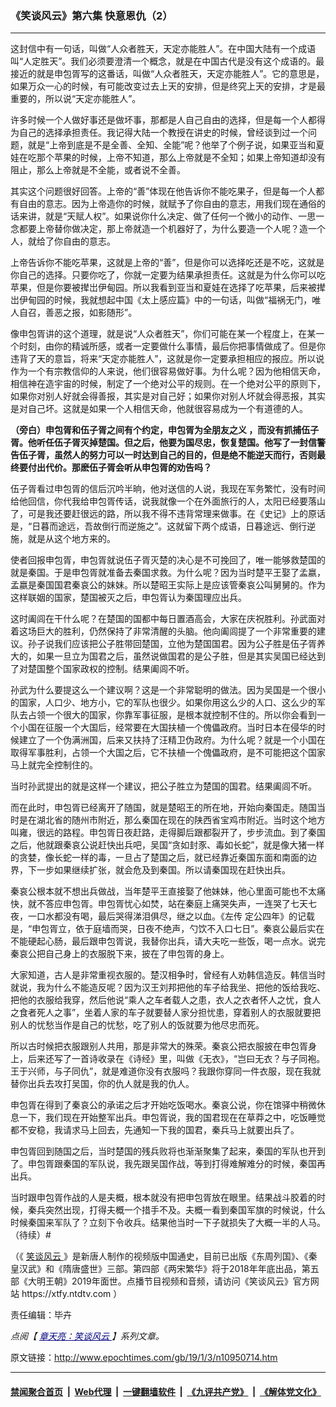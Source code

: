 ### 《笑谈风云》第六集 快意恩仇（2）
------------------------

<p>
 这封信中有一句话，叫做“人众者胜天，天定亦能胜人”。在中国大陆有一个成语叫“人定胜天”。我们必须要澄清一个概念，就是在中国古代是没有这个成语的。最接近的就是申包胥写的这番话，叫做“人众者胜天，天定亦能胜人”。它的意思是，如果万众一心的时候，有可能改变过去上天的安排，但是终究上天的安排，才是最重要的，所以说“天定亦能胜人”。
</p>
<p>
 许多时候一个人做好事还是做坏事，那都是人自己自由的选择，但是每一个人都得为自己的选择承担责任。我记得大陆一个教授在讲史的时候，曾经谈到过一个问题，就是“上帝到底是不是全善、全知、全能”呢？他举了个例子说，如果亚当和夏娃在吃那个苹果的时候，上帝不知道，那么上帝就是不全知；如果上帝知道却没有阻止，那么上帝就是不全能，或者说不全善。
</p>
<p>
 其实这个问题很好回答。上帝的“善”体现在他告诉你不能吃果子，但是每一个人都有自由的意志。因为上帝造你的时候，就赋予了你自由的意志，用我们现在通俗的话来讲，就是“天赋人权”。如果说你什么决定、做了任何一个微小的动作、一思一念都要上帝替你做决定，那上帝就造一个机器好了，为什么要造一个人呢？造一个人，就给了你自由的意志。
</p>
<p>
 上帝告诉你不能吃苹果，这就是上帝的“善”，但是你可以选择吃还是不吃，这就是你自己的选择。只要你吃了，你就一定要为结果承担责任。这就是为什么你可以吃苹果，但是你要被撵岀伊甸园。所以我看到亚当和夏娃在选择了吃苹果，后来被撵岀伊甸园的时候，我就想起中国《太上感应篇》中的一句话，叫做“福祸无门，唯人自召，善恶之报，如影随形”。
</p>
<p>
 像申包胥讲的这个道理，就是说“人众者胜天”，你们可能在某一个程度上，在某一个时刻，由你的精诚所感，或者一定要做什么事情，最后你把事情做成了。但是你违背了天的意旨，将来“天定亦能胜人”，这就是你一定要承担相应的报应。所以说作为一个有宗教信仰的人来说，他们很容易做好事。为什么呢？因为他相信天命，相信神在造宇宙的时候，制定了一个绝对公平的规则。在一个绝对公平的原则下，如果你对别人好就会得善报，其实是对自己好；如果你对别人坏就会得恶报，其实是对自己坏。这就是如果一个人相信天命，他就很容易成为一个有道德的人。
</p>
<p>
 <strong>
  （旁白）申包胥和伍子胥之间有个约定，申包胥为全朋友之义
 </strong>
 <strong>
  ，而没有抓捕伍子胥。他听任伍子胥灭掉楚国。但之后，他要为国尽忠，恢复楚国。他写了一封信警告伍子胥，虽然人的努力可以一时达到自己的目的，但是绝不能逆天而行，否则最终要付出代价。那麽伍子胥会听从申包胥的劝告吗？
 </strong>
</p>
<p>
 伍子胥看过申包胥的信后沉吟半晌，他对送信的人说，我现在军务繁忙，没有时间给他回信，你代我给申包胥传话，说我就像一个在外面旅行的人，太阳已经要落山了，可是我还要赶很远的路，所以我不得不违背常理来做事。在《史记》上的原话是，“日暮而途远，吾故倒行而逆施之”。这就留下两个成语，日暮途远、倒行逆施，就是从这个地方来的。
</p>
<p>
 使者回报申包胥，申包胥就说伍子胥灭楚的决心是不可挽回了，唯一能够救楚国的就是秦国。于是申包胥就准备去秦国求救。为什么呢？因为当时楚平王娶了孟嬴，孟嬴是秦国国君秦哀公的妹妹。所以楚昭王实际上是应该管秦哀公叫舅舅的。作为这样联姻的国家，楚国被灭之后，申包胥认为秦国理应出兵。
</p>
<p>
 这时阖闾在干什么呢？在楚国的国都中每日置酒高会，大家在庆祝胜利。孙武面对着这场巨大的胜利，仍然保持了非常清醒的头脑。他向阖闾提了一个非常重要的建议。孙子说我们应该把公子胜带回楚国，立他为楚国国君。因为公子胜是伍子胥养大的，如果一旦立为国君之后，虽然说做国君的是公子胜，但是其实吴国已经达到了对楚国整个国家政权的控制。结果阖闾不听。
</p>
<p>
 孙武为什么要提这么一个建议啊？这是一个非常聪明的做法。因为吴国是一个很小的国家，人口少、地方小，它的军队也很少。如果你用这么少的人口、这么少的军队去占领一个很大的国家，你靠军事征服，是根本就控制不住的。所以你会看到一个小国在征服一个大国后，经常要在大国扶植一个傀儡政府。当时日本在侵华的时候建立了一个伪满洲国，后来又扶持了汪精卫伪政府。为什么呢？就是一个小国在取得军事胜利，占领一个大国之后，它不扶植一个傀儡政府，是不可能把这个国家马上就完全控制住的。
</p>
<p>
 当时孙武提出的就是这样一个建议，把公子胜立为楚国的国君。结果阖闾不听。
</p>
<p>
 而在此时，申包胥已经离开了随国，就是楚昭王的所在地，开始向秦国走。随国当时是在湖北省的随州市附近，那么秦国在现在的陕西省宝鸡市附近。当时这个地方叫雍，很远的路程。申包胥日夜赶路，走得脚后跟都裂开了，步步流血。到了秦国之后，他就跟秦哀公说赶快出兵吧，吴国“贪如封豕、毒如长蛇”，就是像大猪一样的贪婪，像长蛇一样的毒，一旦占了楚国之后，就已经靠近秦国东面和南面的边界，下一步如果继续扩张，就会危及到秦国。所以请秦国现在赶快出兵。
</p>
<p>
 秦哀公根本就不想出兵做战，当年楚平王直接娶了他妹妹，他心里面可能也不太痛快，就不答应申包胥。申包胥忧心如焚，站在秦庭上痛哭失声，一连哭了七天七夜，一口水都没有喝，最后哭得涕泪俱尽，继之以血。《左传 定公四年》的记载是，“申包胥立，依于庭墙而哭，日夜不绝声，勺饮不入口七日”。秦哀公最后实在不能硬起心肠，最后跟申包胥说，我替你出兵，请大夫吃一些饭，喝一点水。说完秦哀公把自己身上的衣服脱下来，披在了申包胥的身上。
</p>
<p>
 大家知道，古人是非常重视衣服的。楚汉相争时，曾经有人劝韩信造反。韩信当时就说，我为什么不能造反呢？因为汉王刘邦把他的车子给我坐、把他的饭给我吃、把他的衣服给我穿，然后他说“乘人之车者载人之患，衣人之衣者怀人之忧，食人之食者死人之事”，坐着人家的车子就要替人家分担忧患，穿着别人的衣服就要把别人的忧愁当作是自己的忧愁，吃了别人的饭就要为他尽忠而死。
</p>
<p>
 所以古时候把衣服跟别人共用，那是非常大的殊荣。秦哀公把衣服披在申包胥身上，后来还写了一首诗收录在《诗经》里，叫做《无衣》，“岂曰无衣？与子同袍。王于兴师，与子同仇”，就是难道你没有衣服吗？我跟你穿同一件衣服，现在我就替你出兵去攻打吴国，你的仇人就是我的仇人。
</p>
<p>
 申包胥在得到了秦哀公的承诺之后才开始吃饭喝水。秦哀公说，你在馆驿中稍微休息一下，我们现在开始整军出兵。申包胥说，我的国君现在在草莽之中，吃饭睡觉都不安稳，我请求马上回去，先通知一下我的国君，秦兵马上就要出兵了。
</p>
<p>
 申包胥回到随国之后，当时楚国的残兵败将也渐渐聚集了起来，秦国的军队也开到了。申包胥跟秦国的军队说，我先跟吴国作战，等到打得难解难分的时候，秦国再出兵。
</p>
<p>
 当时跟申包胥作战的人是夫概，根本就没有把申包胥放在眼里。结果战斗胶着的时候，秦兵突然出现，打得夫概一个措手不及。夫概一看到秦国军旗的时候说，什么时候秦国来军队了？立刻下令收兵。结果他当时一下子就损失了大概一半的人马。（待续）#
</p>
<p>
 （《
 <a href="http://www.epochtimes.com/gb/tag/%E7%AC%91%E8%B0%88%E9%A3%8E%E4%BA%91.html">
  笑谈风云
 </a>
 》是新唐人制作的视频版中国通史，目前已出版《东周列国》、《秦皇汉武》和《隋唐盛世》三部。第四部《两宋繁华》将于2018年年底出品，第五部《大明王朝》2019年面世。点播节目视频和音频，请访问《笑谈风云》官方网站 https://xtfy.ntdtv.com ）
</p>
<p>
 责任编辑：毕卉
</p>
<p>
 <em>
  点阅【
  <span style="color: #000080;">
   <a href="http://www.epochtimes.com/gb/tag/%E7%AB%A0%E5%A4%A9%E4%BA%AE%EF%BC%9A%E7%AC%91%E8%AB%87%E9%A2%A8%E9%9B%B2.html" style="color: #000080;">
    章天亮：笑谈风云
   </a>
  </span>
  】系列文章。
 </em>
</p>

原文链接：http://www.epochtimes.com/gb/19/1/3/n10950714.htm


------------------------
#### [禁闻聚合首页](https://github.com/gfw-breaker/banned-news/blob/master/README.md) &nbsp;|&nbsp; [Web代理](https://github.com/gfw-breaker/open-proxy/blob/master/README.md) &nbsp;|&nbsp; [一键翻墙软件](https://github.com/gfw-breaker/nogfw/blob/master/README.md) &nbsp;|&nbsp; [《九评共产党》](https://github.com/gfw-breaker/9ping.md/blob/master/README.md#九评之一评共产党是什么) &nbsp;|&nbsp; [《解体党文化》](https://github.com/gfw-breaker/jtdwh.md/blob/master/README.md#绪论)